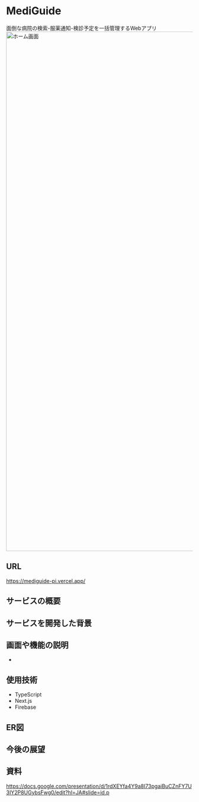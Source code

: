 # MediGuide
面倒な病院の検索-服薬通知-検診予定を一括管理するWebアプリ
<br >
<img width="1400" alt="ホーム画面" src="">

## URL
https://mediguide-pi.vercel.app/ <br >

## サービスの概要

## サービスを開発した背景

## 画面や機能の説明
- 
## 使用技術
- TypeScript
- Next.js
- Firebase

## ER図

## 今後の展望

## 資料
https://docs.google.com/presentation/d/1rdXEYfa4Y9a8I73pgaiBuCZnFY7U3IY2P8UGybsFwg0/edit?hl=JA#slide=id.p

